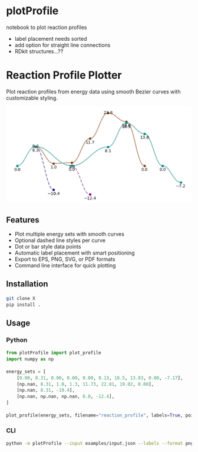 # plotProfile
notebook to plot reaction profiles

- label placement needs sorted
- add option for straight line connections
- RDkit structures...??

# Reaction Profile Plotter

Plot reaction profiles from energy data using smooth Bezier curves with customizable styling.

![Example Reaction Profile](images/reaction_profile.png)

## Features
- Plot multiple energy sets with smooth curves
- Optional dashed line styles per curve
- Dot or bar style data points
- Automatic label placement with smart positioning
- Export to EPS, PNG, SVG, or PDF formats
- Command line interface for quick plotting

## Installation

```bash
git clone X
pip install .
```

## Usage

### Python
```python
from plotProfile import plot_profile
import numpy as np

energy_sets = [
    [0.00, 8.31, 0.00, 0.00, 0.00, 8.13, 18.5, 13.83, 0.00, -7.17],
    [np.nan, 8.31, 1.0, 1.3, 11.73, 22.81, 19.02, 0.00],
    [np.nan, 8.31, -10.4],
    [np.nan, np.nan, np.nan, 0.0, -12.4],
]

plot_profile(energy_sets, filename="reaction_profile", labels=True, point_type="dot", desaturate_curve=True)
```

### CLI
```bash
python -m plotProfile --input examples/input.json --labels --format png
```



